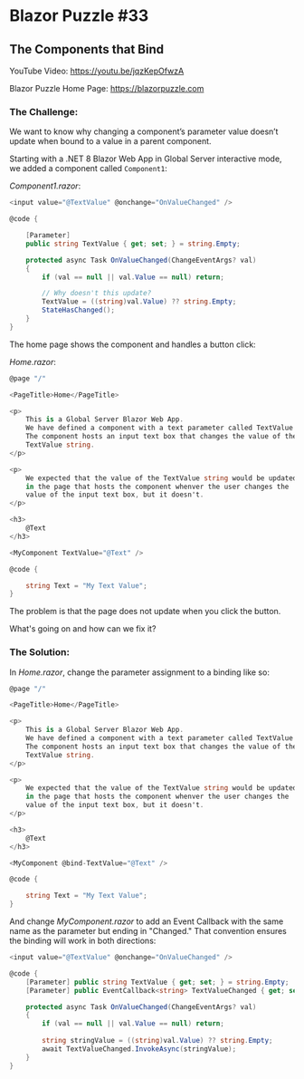 # Blazor Puzzle #33

## The Components that Bind

YouTube Video: https://youtu.be/jqzKepOfwzA

Blazor Puzzle Home Page: https://blazorpuzzle.com

### The Challenge:

We want to know why changing a component’s parameter value doesn’t update when bound to a  value in a parent component.

Starting with a .NET 8 Blazor Web App in Global Server interactive mode, we added a component called `Component1`:

*Component1.razor*:

```c#
<input value="@TextValue" @onchange="OnValueChanged" />

@code {

    [Parameter] 
    public string TextValue { get; set; } = string.Empty;

    protected async Task OnValueChanged(ChangeEventArgs? val)
    {
        if (val == null || val.Value == null) return;

        // Why doesn't this update?
        TextValue = ((string)val.Value) ?? string.Empty;
        StateHasChanged();
    }
}
```

The home page shows the component and handles a button click:

*Home.razor*:

```c#
@page "/"

<PageTitle>Home</PageTitle>

<p>
    This is a Global Server Blazor Web App.
    We have defined a component with a text parameter called TextValue.
    The component hosts an input text box that changes the value of the
    TextValue string.
</p>

<p>
    We expected that the value of the TextValue string would be updated
    in the page that hosts the component whenver the user changes the
    value of the input text box, but it doesn't.
</p>

<h3>
    @Text
</h3>

<MyComponent TextValue="@Text" />

@code {

    string Text = "My Text Value";
}
```

The problem is that the page does not update when you click the button.

What's going on and how can we fix it?

### The Solution:

In *Home.razor*, change the parameter assignment to a binding like so:

```c#
@page "/"

<PageTitle>Home</PageTitle>

<p>
    This is a Global Server Blazor Web App.
    We have defined a component with a text parameter called TextValue.
    The component hosts an input text box that changes the value of the
    TextValue string.
</p>

<p>
    We expected that the value of the TextValue string would be updated
    in the page that hosts the component whenver the user changes the
    value of the input text box, but it doesn't.
</p>

<h3>
    @Text
</h3>

<MyComponent @bind-TextValue="@Text" />

@code {

    string Text = "My Text Value";
}
```

And change *MyComponent.razor* to add an Event Callback with the same name as the parameter but ending in "Changed." That convention ensures the binding will work in both directions:

```c#
<input value="@TextValue" @onchange="OnValueChanged" />

@code {
    [Parameter] public string TextValue { get; set; } = string.Empty;
    [Parameter] public EventCallback<string> TextValueChanged { get; set; }

    protected async Task OnValueChanged(ChangeEventArgs? val)
    {
        if (val == null || val.Value == null) return;
        
        string stringValue = ((string)val.Value) ?? string.Empty;
        await TextValueChanged.InvokeAsync(stringValue);
    }
}
```


